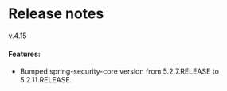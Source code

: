 # Release notes

v.4.15

#### Features:

* Bumped spring-security-core version from 5.2.7.RELEASE to 5.2.11.RELEASE.
